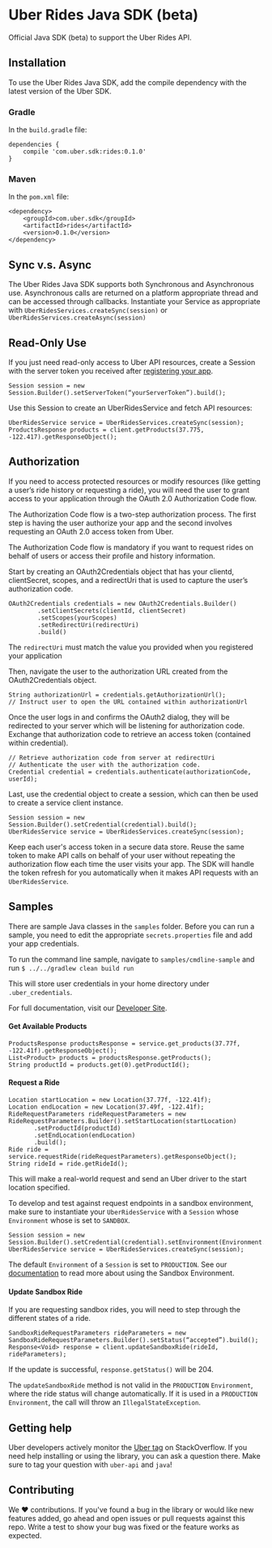 # Uber Rides Java SDK (beta)

Official Java SDK (beta) to support the Uber Rides API.

## Installation

To use the Uber Rides Java SDK, add the compile dependency with the latest version of the Uber SDK.

### Gradle
In the `build.gradle` file:
```
dependencies {
    compile 'com.uber.sdk:rides:0.1.0'
}
```
### Maven
In the `pom.xml` file:
```
<dependency>
	<groupId>com.uber.sdk</groupId>
	<artifactId>rides</artifactId>
	<version>0.1.0</version>
</dependency>

```

## Sync v.s. Async

The Uber Rides Java SDK supports both Synchronous and Asynchronous use. Asynchronous calls are returned on a platform appropriate thread and can be accessed through callbacks. Instantiate your Service as appropriate with
`UberRidesServices.createSync(session)` or `UberRidesServices.createAsync(session)`

## Read-Only Use

If you just need read-only access to Uber API resources, create a Session with the server token you received after [registering your app](https://developer.uber.com/dashboard).
```
Session session = new Session.Builder().setServerToken(“yourServerToken”).build();
```
Use this Session to create an UberRidesService and fetch API resources:
```
UberRidesService service = UberRidesServices.createSync(session);
ProductsResponse products = client.getProducts(37.775, -122.417).getResponseObject();
```
## Authorization

If you need to access protected resources or modify resources (like getting a user’s ride history or requesting a ride), you will need the user to grant access to your application through the OAuth 2.0 Authorization Code flow.

The Authorization Code flow is a two-step authorization process. The first step is having the user authorize your app and the second involves requesting an OAuth 2.0 access token from Uber.

The Authorization Code flow is mandatory if you want to request rides on behalf of users or access their profile and history information.

Start by creating an OAuth2Credentials object that has your clientd, clientSecret, scopes, and a redirectUri that is used to capture the user’s authorization code.

```
OAuth2Credentials credentials = new OAuth2Credentials.Builder()
        .setClientSecrets(clientId, clientSecret)
        .setScopes(yourScopes)
        .setRedirectUri(redirectUri)
        .build()
```
The `redirectUri` must match the value you provided when you registered your application

Then, navigate the user to the authorization URL created from the OAuth2Credentials object.
```
String authorizationUrl = credentials.getAuthorizationUrl();
// Instruct user to open the URL contained within authorizationUrl
```
Once the user logs in and confirms the OAuth2 dialog, they will be redirected to your server which will be listening for authorization code. Exchange that authorization code to retrieve an access token (contained within credential).
```
// Retrieve authorization code from server at redirectUri
// Authenticate the user with the authorization code.
Credential credential = credentials.authenticate(authorizationCode, userId);
```
Last, use the credential object to create a session, which can then be used to create a service client instance.

```
Session session = new Session.Builder().setCredential(credential).build();
UberRidesService service = UberRidesServices.createSync(session);
```

Keep each user's access token in a secure data store. Reuse the same token to make API calls on behalf of your user without repeating the authorization flow each time the user visits your app. The SDK will handle the token refresh for you automatically when it makes API requests with an `UberRidesService`.

## Samples

There are sample Java classes in the `samples` folder.  Before you can run a sample, you need to edit the appropriate `secrets.properties` file and add your app credentials.

To run the command line sample, navigate to `samples/cmdline-sample` and run `$ ../../gradlew clean build run`

This will store user credentials in your home directory under `.uber_credentials`.

For full documentation, visit our [Developer Site](https://developer.uber.com/v1/endpoints/).

#### Get Available Products
```
ProductsResponse productsResponse = service.get_products(37.77f, -122.41f).getResponseObject();
List<Product> products = productsResponse.getProducts();
String productId = products.get(0).getProductId();
```
#### Request a Ride
```
Location startLocation = new Location(37.77f, -122.41f);
Location endLocation = new Location(37.49f, -122.41f);
RideRequestParameters rideRequestParameters = new RideRequestParameters.Builder().setStartLocation(startLocation)
       .setProductId(productId)
       .setEndLocation(endLocation)
       .build();
Ride ride = service.requestRide(rideRequestParameters).getResponseObject();
String rideId = ride.getRideId();
```
This will make a real-world request and send an Uber driver to the start location specified.

To develop and test against request endpoints in a sandbox environment, make sure to instantiate your `UberRidesService` with a `Session` whose `Environment` whose is set to `SANDBOX`.
```
Session session = new Session.Builder().setCredential(credential).setEnvironment(Environment.SANDBOX).build();
UberRidesService service = UberRidesServices.createSync(session);
```
The default `Environment` of a `Session` is set to `PRODUCTION`. See our [documentation](https://developer.uber.com/v1/sandbox/) to read more about using the Sandbox Environment.

#### Update Sandbox Ride

If you are requesting sandbox rides, you will need to step through the different states of a ride.
```
SandboxRideRequestParameters rideParameters = new SandboxRideRequestParameters.Builder().setStatus(“accepted”).build();
Response<Void> response = client.updateSandboxRide(rideId, rideParameters);
```
If the update is successful, `response.getStatus()` will be 204.

The `updateSandboxRide` method is not valid in the `PRODUCTION` `Environment`, where the ride status will change automatically.  If it is used in a `PRODUCTION` `Environment`, the call will throw an `IllegalStateException`.
## Getting help

Uber developers actively monitor the [Uber tag](http://stackoverflow.com/questions/tagged/uber-api) on StackOverflow. If you need help installing or using the library, you can ask a question there.  Make sure to tag your question with `uber-api` and `java`!

## Contributing

We :heart: contributions. If you've found a bug in the library or would like new features added, go ahead and open issues or pull requests against this repo.  Write a test to show your bug was fixed or the feature works as expected.